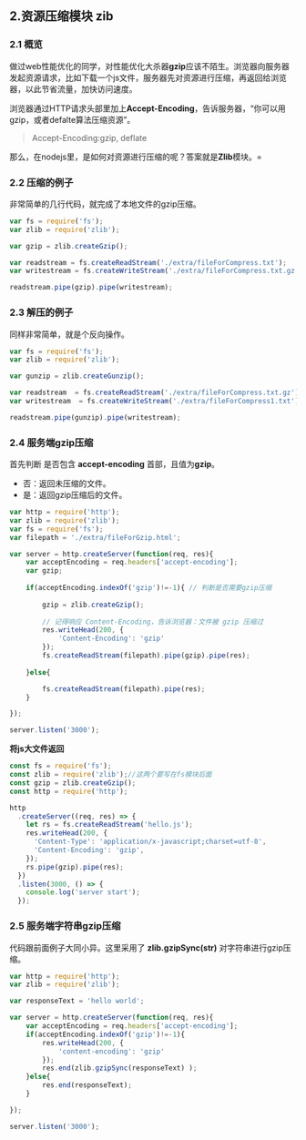 ## 2.资源压缩模块 zib

### 2.1 概览

做过web性能优化的同学，对性能优化大杀器**gzip**应该不陌生。浏览器向服务器发起资源请求，比如下载一个js文件，服务器先对资源进行压缩，再返回给浏览器，以此节省流量，加快访问速度。

浏览器通过HTTP请求头部里加上**Accept-Encoding**，告诉服务器，“你可以用gzip，或者defalte算法压缩资源”。

> Accept-Encoding:gzip, deflate

那么，在nodejs里，是如何对资源进行压缩的呢？答案就是**Zlib**模块。=

### 2.2 压缩的例子

非常简单的几行代码，就完成了本地文件的gzip压缩。

```javascript
var fs = require('fs');
var zlib = require('zlib');

var gzip = zlib.createGzip();

var readstream = fs.createReadStream('./extra/fileForCompress.txt');
var writestream = fs.createWriteStream('./extra/fileForCompress.txt.gz');

readstream.pipe(gzip).pipe(writestream);
```

### 2.3 解压的例子

同样非常简单，就是个反向操作。

```javascript
var fs = require('fs');
var zlib = require('zlib');

var gunzip = zlib.createGunzip();

var readstream  = fs.createReadStream('./extra/fileForCompress.txt.gz');
var writestream  = fs.createWriteStream('./extra/fileForCompress1.txt');

readstream.pipe(gunzip).pipe(writestream);
```

### 2.4 服务端gzip压缩

首先判断 是否包含 **accept-encoding** 首部，且值为**gzip**。

- 否：返回未压缩的文件。
- 是：返回gzip压缩后的文件。

```javascript
var http = require('http');
var zlib = require('zlib');
var fs = require('fs');
var filepath = './extra/fileForGzip.html';

var server = http.createServer(function(req, res){
    var acceptEncoding = req.headers['accept-encoding'];
    var gzip;
    
    if(acceptEncoding.indexOf('gzip')!=-1){ // 判断是否需要gzip压缩
        
        gzip = zlib.createGzip();
        
        // 记得响应 Content-Encoding，告诉浏览器：文件被 gzip 压缩过
        res.writeHead(200, {
            'Content-Encoding': 'gzip'
        });
        fs.createReadStream(filepath).pipe(gzip).pipe(res);
    
    }else{

        fs.createReadStream(filepath).pipe(res);
    }

});

server.listen('3000');
```

**将js大文件返回**

```javascript
const fs = require('fs');
const zlib = require('zlib');//这两个要写在fs模块后面
const gzip = zlib.createGzip();
const http = require('http');

http
  .createServer((req, res) => {
    let rs = fs.createReadStream('hello.js');
    res.writeHead(200, {
      'Content-Type': 'application/x-javascript;charset=utf-8',
      'Content-Encoding': 'gzip',
    });
    rs.pipe(gzip).pipe(res);
  })
  .listen(3000, () => {
    console.log('server start');
  });
```

### 2.5 服务端字符串gzip压缩

代码跟前面例子大同小异。这里采用了 **zlib.gzipSync(str)** 对字符串进行gzip压缩。

```javascript
var http = require('http');
var zlib = require('zlib');

var responseText = 'hello world';

var server = http.createServer(function(req, res){
    var acceptEncoding = req.headers['accept-encoding'];
    if(acceptEncoding.indexOf('gzip')!=-1){
        res.writeHead(200, {
            'content-encoding': 'gzip'
        });
        res.end(zlib.gzipSync(responseText) );
    }else{
        res.end(responseText);
    }

});

server.listen('3000');
```